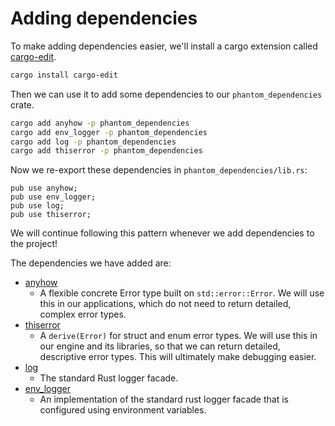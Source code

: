 # Adding dependencies

To make adding dependencies easier, we'll install a cargo extension called [cargo-edit](https://github.com/killercup/cargo-edit).

```bash
cargo install cargo-edit
```

Then we can use it to add some dependencies to our `phantom_dependencies` crate.

```bash
cargo add anyhow -p phantom_dependencies
cargo add env_logger -p phantom_dependencies 
cargo add log -p phantom_dependencies
cargo add thiserror -p phantom_dependencies
```

Now we re-export these dependencies in `phantom_dependencies/lib.rs`:

```rust,noplaypen
pub use anyhow;
pub use env_logger;
pub use log;
pub use thiserror;
```

We will continue following this pattern whenever we add dependencies to the project!

The dependencies we have added are:

- [anyhow](https://github.com/dtolnay/anyhow) 
  - A flexible concrete Error type built on `std::error::Error`. We will use this in our applications, which do not need to return detailed, complex error types.
- [thiserror](https://github.com/dtolnay/thiserror)
  - A `derive(Error)` for struct and enum error types. We will use this in our engine and its libraries, so that we can return detailed, descriptive error types. This will ultimately make debugging easier.
- [log](https://github.com/rust-lang/log)
  - The standard Rust logger facade.
- [env_logger](https://github.com/dtolnay/anyhow)
  - An implementation of the standard rust logger facade that is configured using environment variables.
